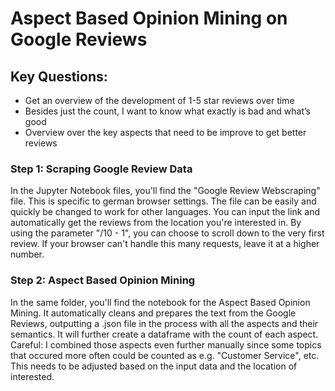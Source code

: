 # Aspect Based Opinion Mining on Google Reviews

## Key Questions:
- Get an overview of the development of 1-5 star reviews over time
- Besides just the count, I want to know what exactly is bad and what’s good
- Overview over the key aspects that need to be improve to get better reviews


### Step 1: Scraping Google Review Data
In the Jupyter Notebook files, you'll find the "Google Review Webscraping" file. This is specific to german browser settings. The file can be easily and quickly be changed to work for other languages. 
You can input the link and automatically get the reviews from the location you're interested in. By using the parameter "/10 - 1", you can choose to scroll down to the very first review. If your browser can't handle this many requests, leave it at a higher number.

### Step 2: Aspect Based Opinion Mining
In the same folder, you'll find the notebook for the Aspect Based Opinion Mining. It automatically cleans and prepares the text from the Google Reviews, outputting a .json file in the process with all the aspects and their semantics.
It will further create a dataframe with the count of each aspect. 
Careful: I combined those aspects even further manually since some topics that occured more often could be counted as e.g. "Customer Service", etc. This needs to be adjusted based on the input data and the location of interested.
